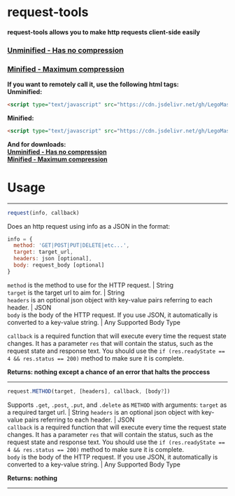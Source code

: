 request-tools
============
#### request-tools allows you to make http requests client-side easily  
### [Unminified - Has no compression](https://cdn.jsdelivr.net/gh/LegoMaster3650/useful-tools.js@1.0.0-pre1/request-tools/request-tools.js)  
### [Minified - Maximum compression](https://cdn.jsdelivr.net/gh/LegoMaster3650/useful-tools.js@1.0.0-pre1/request-tools/request-tools.min.js)  
  
**If you want to remotely call it, use the following html tags:**  
**Unminified:**  
```html
<script type="text/javascript" src="https://cdn.jsdelivr.net/gh/LegoMaster3650/useful-tools.js@1.0.0-pre1/request-tools/request-tools.js"></script>
```  
**Minified:**  
```html
<script type="text/javascript" src="https://cdn.jsdelivr.net/gh/LegoMaster3650/useful-tools.js@1.0.0-pre1/request-tools/request-tools.min.js"></script>
```  
  
**And for downloads:**  
[**Unminified - Has no compression**](https://cdn.jsdelivr.net/gh/LegoMaster3650/useful-tools.js@1.0.0-pre1/request-tools/request-tools.js)  
[**Minified - Maximum compression**](https://cdn.jsdelivr.net/gh/LegoMaster3650/useful-tools.js@1.0.0-pre1/request-tools/request-tools.min.js)  
  
Usage
=====  
----------------------------------------------  
```js
request(info, callback)
```  
Does an http request using info as a JSON in the format:  
```js
info = {
  method: 'GET|POST|PUT|DELETE|etc...',
  target: target_url,
  headers: json [optional],
  body: request_body [optional]
}
```  
`method` is the method to use for the HTTP request. | String  
`target` is the target url to aim for. | String  
`headers` is an optional json object with key-value pairs referring to each header. | JSON  
`body` is the body of the HTTP request. If you use JSON, it automatically is converted to a key-value string. | Any Supported Body Type  
  
`callback` is a required function that will execute every time the request state changes. It has a parameter `res` that will contain the status, such as the request state and response text. You should use the `if (res.readyState == 4 && res.status == 200)` method to make sure it is complete.  
  
**Returns: nothing except a chance of an error that halts the proccess**
  
----------------------------------------------  
```js
request.METHOD(target, [headers], callback, [body?])
```  
Supports `.get`, `.post`, `.put`, and `.delete` as `METHOD` with arguments:
`target` as a required target url. | String
`headers` is an optional json object with key-value pairs referring to each header. | JSON  
`callback` is a required function that will execute every time the request state changes. It has a parameter `res` that will contain the status, such as the request state and response text. You should use the `if (res.readyState == 4 && res.status == 200)` method to make sure it is complete.  
`body` is the body of the HTTP request. If you use JSON, it automatically is converted to a key-value string. | Any Supported Body Type  

**Returns: nothing**  
  
----------------------------------------------  
